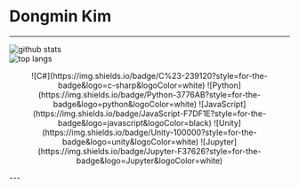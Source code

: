 # Dongmin Kim
---

<p align="top">
  <img src="https://github-readme-stats.vercel.app/api?username=ehdalsl&show_icons=true&theme=radical" alt="github stats" />
  <br/>
  <img src="https://github-readme-stats.vercel.app/api/top-langs/?username=ehdalsl&layout=compact&langs_count=5&theme=tokyonight" alt="top langs" />
</p>

<p align="center">
![C#](https://img.shields.io/badge/C%23-239120?style=for-the-badge&logo=c-sharp&logoColor=white)
![Python](https://img.shields.io/badge/Python-3776AB?style=for-the-badge&logo=python&logoColor=white)
![JavaScript](https://img.shields.io/badge/JavaScript-F7DF1E?style=for-the-badge&logo=javascript&logoColor=black)
![Unity](https://img.shields.io/badge/Unity-100000?style=for-the-badge&logo=unity&logoColor=white)
![Jupyter](https://img.shields.io/badge/Jupyter-F37626?style=for-the-badge&logo=Jupyter&logoColor=white)
</p>
---
